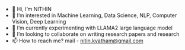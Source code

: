 - 👋 Hi, I’m NITHIN
- 👀 I’m interested in Machine Learning, Data Science, NLP, Computer Vision, Deep Learning
- 🌱 I’m currently experimenting with LLAMA2 large language model
- 💞️ I’m looking to collaborate on writing research papers and research
- 📫 How to reach me? mail - nitin.kyatham@gmail.com

<!---
nkyatham/nkyatham is a ✨ special ✨ repository because its `README.md` (this file) appears on your GitHub profile.
You can click the Preview link to take a look at your changes.
--->

